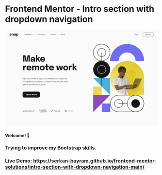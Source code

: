 # Frontend Mentor - Intro section with dropdown navigation

![Design preview for the Intro section with dropdown navigation coding challenge](./design/desktop-design.jpg)

#### Welcome! 👋

### Trying to improve my Bootstrap skills.
### Live Demo: https://serkan-bayram.github.io/frontend-mentor-solutions/intro-section-with-dropdown-navigation-main/

